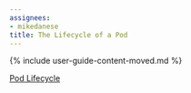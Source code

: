 ```yaml
---
assignees:
- mikedanese
title: The Lifecycle of a Pod
---
```


{% include user-guide-content-moved.md %}

[Pod Lifecycle](/docs/concepts/workloads/pods/pod-lifecycle/)
